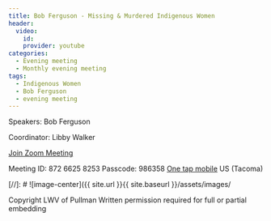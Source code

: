 ```yaml
---
title: Bob Ferguson - Missing & Murdered Indigenous Women
header:
  video:
    id:
    provider: youtube
categories:
  - Evening meeting
  - Monthly evening meeting
tags:
  - Indigenous Women
  - Bob Ferguson
  - evening meeting
---
```


Speakers: Bob Ferguson

Coordinator: Libby Walker

[Join Zoom Meeting](https://us02web.zoom.us/j/87266258253?pwd=UzE1UHNGVjRDeVpwUjBQbGVLWlQ4QT09)

Meeting ID: 872 6625 8253
Passcode: 986358
[One tap mobile](tel:+12532158782,,87266258253#) US (Tacoma)

[//]: # ![image-center]({{ site.url }}{{ site.baseurl }}/assets/images/


Copyright LWV of Pullman
Written permission required for full or partial embedding

<!---change the title to whatever you want the post to be titled
change the ID out to the end of the youtube link https://youtu.be/r61ARK4Qv9c -->

